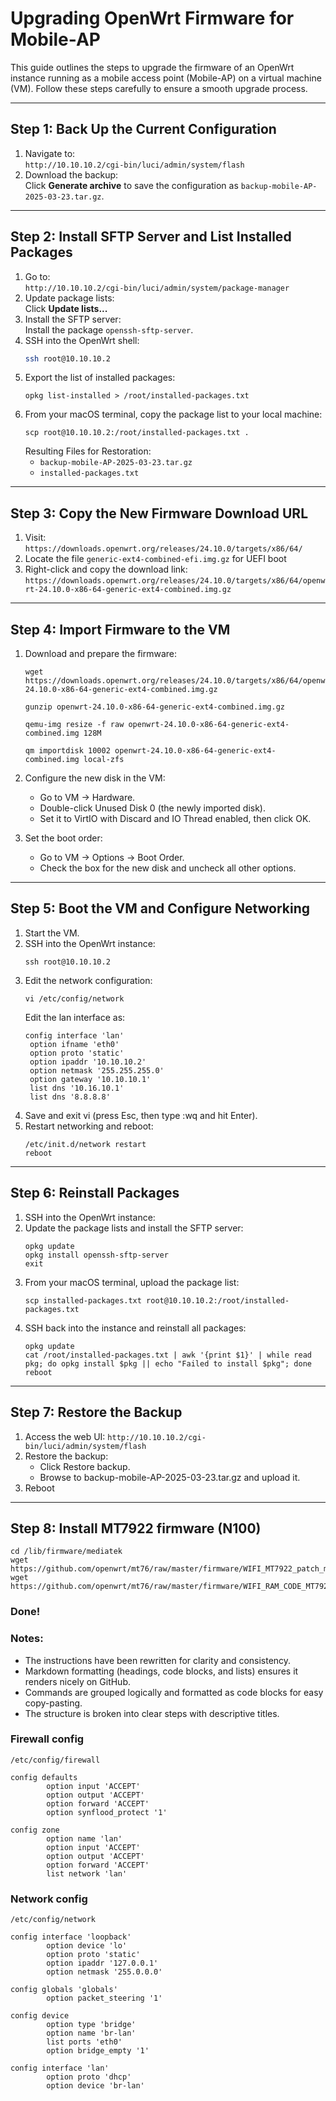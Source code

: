 # Upgrading OpenWrt Firmware for Mobile-AP

This guide outlines the steps to upgrade the firmware of an OpenWrt instance running as a mobile access point (Mobile-AP) on a virtual machine (VM). Follow these steps carefully to ensure a smooth upgrade process.

---

## Step 1: Back Up the Current Configuration
1. Navigate to:  
   `http://10.10.10.2/cgi-bin/luci/admin/system/flash`  
2. Download the backup:  
   Click **Generate archive** to save the configuration as `backup-mobile-AP-2025-03-23.tar.gz`.

---

## Step 2: Install SFTP Server and List Installed Packages
1. Go to:  
   `http://10.10.10.2/cgi-bin/luci/admin/system/package-manager`  
2. Update package lists:  
   Click **Update lists...**  
3. Install the SFTP server:  
   Install the package `openssh-sftp-server`.  
4. SSH into the OpenWrt shell:  
   ```bash
   ssh root@10.10.10.2
   ```
5. Export the list of installed packages:
   ```
   opkg list-installed > /root/installed-packages.txt
   ```
6. From your macOS terminal, copy the package list to your local machine:
   ```
   scp root@10.10.10.2:/root/installed-packages.txt .
   ```
   Resulting Files for Restoration:
    - `backup-mobile-AP-2025-03-23.tar.gz`
    - `installed-packages.txt`

---

## Step 3: Copy the New Firmware Download URL
1. Visit:
   `https://downloads.openwrt.org/releases/24.10.0/targets/x86/64/`
2. Locate the file `generic-ext4-combined-efi.img.gz` for UEFI boot
3. Right-click and copy the download link:
   `https://downloads.openwrt.org/releases/24.10.0/targets/x86/64/openwrt-24.10.0-x86-64-generic-ext4-combined.img.gz`

---

## Step 4: Import Firmware to the VM
1. Download and prepare the firmware:
   ```
   wget https://downloads.openwrt.org/releases/24.10.0/targets/x86/64/openwrt-24.10.0-x86-64-generic-ext4-combined.img.gz
   ```
   ```
   gunzip openwrt-24.10.0-x86-64-generic-ext4-combined.img.gz
   ```
   ```
   qemu-img resize -f raw openwrt-24.10.0-x86-64-generic-ext4-combined.img 128M
   ```
   ```
   qm importdisk 10002 openwrt-24.10.0-x86-64-generic-ext4-combined.img local-zfs
   ```
2. Configure the new disk in the VM:
   - Go to VM → Hardware.
   - Double-click Unused Disk 0 (the newly imported disk).
   - Set it to VirtIO with Discard and IO Thread enabled, then click OK.
   
3. Set the boot order:
   - Go to VM → Options → Boot Order.
   - Check the box for the new disk and uncheck all other options.

---
## Step 5: Boot the VM and Configure Networking
1. Start the VM.
2. SSH into the OpenWrt instance:
   ```
   ssh root@10.10.10.2
   ```
3. Edit the network configuration:
   ```
   vi /etc/config/network
   ```
   Edit the lan interface as:
   ```
   config interface 'lan'
    option ifname 'eth0'
    option proto 'static'
    option ipaddr '10.10.10.2'
    option netmask '255.255.255.0'
    option gateway '10.10.10.1'
    list dns '10.16.10.1'
    list dns '8.8.8.8'
   ```
4. Save and exit vi (press Esc, then type :wq and hit Enter).
5. Restart networking and reboot:
   ```
   /etc/init.d/network restart
   reboot
   ```

---

## Step 6: Reinstall Packages
1. SSH into the OpenWrt instance:
2. Update the package lists and install the SFTP server:
   ```
   opkg update
   opkg install openssh-sftp-server
   exit
   ```
3. From your macOS terminal, upload the package list:
   ```
   scp installed-packages.txt root@10.10.10.2:/root/installed-packages.txt
   ```
4. SSH back into the instance and reinstall all packages:
   ```
   opkg update
   cat /root/installed-packages.txt | awk '{print $1}' | while read pkg; do opkg install $pkg || echo "Failed to install $pkg"; done
   reboot
   ```

---

## Step 7: Restore the Backup
1. Access the web UI:
   `http://10.10.10.2/cgi-bin/luci/admin/system/flash`
2. Restore the backup:
   - Click Restore backup.
   - Browse to backup-mobile-AP-2025-03-23.tar.gz and upload it.
3. Reboot

---

## Step 8: Install MT7922 firmware (N100)
   ```
   cd /lib/firmware/mediatek 
   wget https://github.com/openwrt/mt76/raw/master/firmware/WIFI_MT7922_patch_mcu_1_1_hdr.bin 
   wget https://github.com/openwrt/mt76/raw/master/firmware/WIFI_RAM_CODE_MT7922_1.bin
   ```

### Done!


### Notes:
- The instructions have been rewritten for clarity and consistency.
- Markdown formatting (headings, code blocks, and lists) ensures it renders nicely on GitHub.
- Commands are grouped logically and formatted as code blocks for easy copy-pasting.
- The structure is broken into clear steps with descriptive titles.

### Firewall config
```
/etc/config/firewall
```
```
config defaults
        option input 'ACCEPT'
        option output 'ACCEPT'
        option forward 'ACCEPT'
        option synflood_protect '1'

config zone
        option name 'lan'
        option input 'ACCEPT'
        option output 'ACCEPT'
        option forward 'ACCEPT'
        list network 'lan'
```

### Network config
```
/etc/config/network
```
```
config interface 'loopback'
        option device 'lo'
        option proto 'static'
        option ipaddr '127.0.0.1'
        option netmask '255.0.0.0'

config globals 'globals'
        option packet_steering '1'

config device
        option type 'bridge'
        option name 'br-lan'
        list ports 'eth0'
        option bridge_empty '1'

config interface 'lan'
        option proto 'dhcp'
        option device 'br-lan'
```
